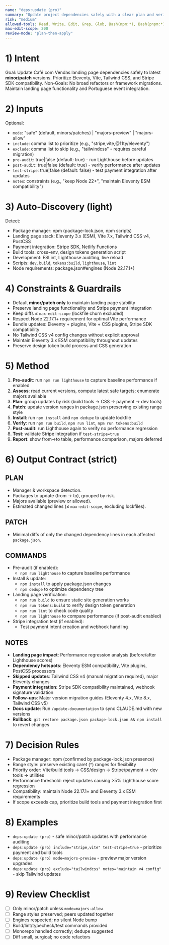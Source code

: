 ```yaml
---
name: "deps:update (pro)"
summary: "Update project dependencies safely with a clear plan and verifiable steps"
risk: "medium"
allowed-tools: Read, Write, Edit, Grep, Glob, Bash(npm:*), Bash(pnpm:*), Bash(yarn:*), Bash(git:*)
max-edit-scope: 200
review-mode: "plan-then-apply"
---
```


# 1) Intent
Goal: Update Café com Vendas landing page dependencies safely to latest **minor/patch** versions. Prioritize Eleventy, Vite, Tailwind CSS, and Stripe SDK compatibility.
Non-Goals: No broad refactors or framework migrations. Maintain landing page functionality and Portuguese event integration.

# 2) Inputs
Optional:
- `mode`: "safe" (default, minors/patches) | "majors-preview" | "majors-allow"
- `include`: comma list to prioritize (e.g., "stripe,vite,@11ty/eleventy")
- `exclude`: comma list to skip (e.g., "tailwindcss" - requires careful migration)
- `pre-audit`: true|false (default: true) - run Lighthouse before updates
- `post-audit`: true|false (default: true) - verify performance after updates
- `test-stripe`: true|false (default: false) - test payment integration after updates
- `notes`: constraints (e.g., "keep Node 22+", "maintain Eleventy ESM compatibility")

# 3) Auto-Discovery (light)
Detect:
- Package manager: npm (package-lock.json, npm scripts)
- Landing page stack: Eleventy 3.x (ESM), Vite 7.x, Tailwind CSS v4, PostCSS
- Payment integration: Stripe SDK, Netlify Functions
- Build tools: cross-env, design tokens generation script
- Development: ESLint, Lighthouse auditing, live reload
- Scripts: `dev`, `build`, `tokens:build`, `lighthouse`, `lint`
- Node requirements: package.json#engines (Node 22.17.1+)

# 4) Constraints & Guardrails
- Default **minor/patch only** to maintain landing page stability
- Preserve landing page functionality and Stripe payment integration
- Keep diffs ≤ `max-edit-scope` (lockfile churn excluded)
- Respect Node 22.17.1+ requirement for optimal Vite performance
- Bundle updates: Eleventy + plugins, Vite + CSS plugins, Stripe SDK compatibility
- No Tailwind CSS v4 config changes without explicit approval
- Maintain Eleventy 3.x ESM compatibility throughout updates
- Preserve design token build process and CSS generation

# 5) Method
1) **Pre-audit**: run `npm run lighthouse` to capture baseline performance if enabled
2) **Assess**: read current versions, compute latest safe targets; enumerate majors available
3) **Plan**: group updates by risk (build tools → CSS → payment → dev tools)
4) **Patch**: update version ranges in package.json preserving existing range style
5) **Install**: run `npm install` and `npm dedupe` to update lockfile
6) **Verify**: run `npm run build`, `npm run lint`, `npm run tokens:build`
7) **Post-audit**: run Lighthouse again to verify no performance regression
8) **Test**: validate Stripe integration if `test-stripe=true`
9) **Report**: show from→to table, performance comparison, majors deferred

# 6) Output Contract (strict)

## PLAN
- Manager & workspace detection.
- Packages to update (from → to), grouped by risk.
- Majors available (preview or allowed).
- Estimated changed lines (≤ `max-edit-scope`, excluding lockfiles).

## PATCH
- Minimal diffs of only the changed dependency lines in each affected `package.json`.

## COMMANDS
- Pre-audit (if enabled):
  - `npm run lighthouse` to capture baseline performance
- Install & update:
  - `npm install` to apply package.json changes
  - `npm dedupe` to optimize dependency tree
- Landing page verification:
  - `npm run build` to ensure static site generation works
  - `npm run tokens:build` to verify design token generation
  - `npm run lint` to check code quality
  - `npm run lighthouse` to compare performance (if post-audit enabled)
- Stripe integration test (if enabled):
  - Test payment intent creation and webhook handling

## NOTES
- **Landing page impact**: Performance regression analysis (before/after Lighthouse scores)
- **Dependency hotspots**: Eleventy ESM compatibility, Vite plugins, PostCSS processors
- **Skipped updates**: Tailwind CSS v4 (manual migration required), major Eleventy changes
- **Payment integration**: Stripe SDK compatibility maintained, webhook signature validation
- **Follow-ups**: Major version migration guides (Eleventy 4.x, Vite 8.x, Tailwind CSS v5)
- **Docs update**: Run `/update-documentation` to sync CLAUDE.md with new versions
- **Rollback**: `git restore package.json package-lock.json && npm install` to revert changes

# 7) Decision Rules
- Package manager: npm (confirmed by package-lock.json presence)
- Range style: preserve existing caret (^) ranges for flexibility
- Priority order: Vite/build tools → CSS/design → Stripe/payment → dev tools → utilities
- Performance threshold: reject updates causing >5% Lighthouse score regression
- Compatibility: maintain Node 22.17.1+ and Eleventy 3.x ESM requirements
- If scope exceeds cap, prioritize build tools and payment integration first

# 8) Examples
- `deps:update (pro)` - safe minor/patch updates with performance auditing
- `deps:update (pro) include="stripe,vite" test-stripe=true` - prioritize payment and build tools
- `deps:update (pro) mode=majors-preview` - preview major version upgrades
- `deps:update (pro) exclude="tailwindcss" notes="maintain v4 config"` - skip Tailwind updates

# 9) Review Checklist
- [ ] Only minor/patch unless `mode=majors-allow`
- [ ] Range styles preserved; peers updated together
- [ ] Engines respected; no silent Node bump
- [ ] Build/lint/typecheck/test commands provided
- [ ] Monorepo handled correctly; dedupe suggested
- [ ] Diff small, surgical; no code refactors